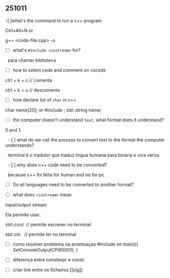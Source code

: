 ## 251011

-[ ]what's the command to run a c++ program

Ctrl+Alt+N or

g++ <code-file.cpp> -o <name-of-the-output>

- [ ] what's `#include <iostream>` for?

  para chamar biblioteca

- [ ] how to select code and comment on vscode

ctrl + k + c // comenta

ctrl + k + u // descomenta

- [ ] how declare list of `char` in c++

char name[20]; or #include <string>; std::string name;

- [ ] the computer doesn't understand `text`, what format does it understand?

0 and 1.

  - [ ] what do we call the process to convert text to the format the computer understands?

  terminal é o tradutor que traduz lingua humana para binaria e vice versa.

  - [ ] why does c++ code need to be converted?

  because c++ foi feita for human and no for pc

- [ ] Do all languages need to be converted to another format?

  

- [ ] what does `<iostream>` mean

input/output stream

Ela permite usar:

std::cout  // permite escrever no terminal

std::cin   // permite ler no terminal

- [ ] como resolver problema na acentuaçao
#include <windows>
int main(){
SetConsoleOutputCP(65001);
} 


-[ ] diferença entre constexpr e const.
-[ ] criar  link entre os ficheiros
 [[cig]]

